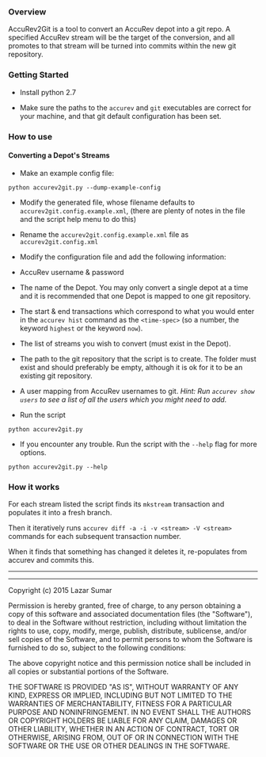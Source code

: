 ### Overview ###

AccuRev2Git is a tool to convert an AccuRev depot into a git repo. A specified AccuRev stream will be the target of the conversion, and all promotes to that stream will be turned into commits within the new git repository.

### Getting Started ###
- Install python 2.7

- Make sure the paths to the `accurev` and `git` executables are correct for your machine, and that git default configuration has been set.

### How to use ###

#### Converting a Depot's Streams ####
- Make an example config file:

 ```
 python accurev2git.py --dump-example-config
 ```

- Modify the generated file, whose filename defaults to `accurev2git.config.example.xml`, (there are plenty of notes in the file and the script help menu to do this)

- Rename the `accurev2git.config.example.xml` file as `accurev2git.config.xml`

- Modify the configuration file and add the following information:

 - AccuRev username & password
 
 - The name of the Depot. You may only convert a single depot at a time and it is recommended that one Depot is mapped to one git repository.

 - The start & end transactions which correspond to what you would enter in the `accurev hist` command as the `<time-spec>` (so a number, the keyword `highest` or the keyword `now`).

 - The list of streams you wish to convert (must exist in the Depot).

 - The path to the git repository that the script is to create. The folder must exist and should preferably be empty, although it is ok for it to be an existing git repository.

 - A user mapping from AccuRev usernames to git. _Hint: Run `accurev show users` to see a list of all the users which you might need to add._

- Run the script

 ```
 python accurev2git.py
 ```

- If you encounter any trouble. Run the script with the `--help` flag for more options.

 ```
 python accurev2git.py --help
 ```

### How it works ###

For each stream listed the script finds its `mkstream` transaction and populates it into a fresh branch.

Then it iteratively runs `accurev diff -a -i -v <stream> -V <stream>` commands for each subsequent transaction number.

When it finds that something has changed it deletes it, re-populates from accurev and commits this.


---
---

Copyright (c) 2015 Lazar Sumar

Permission is hereby granted, free of charge, to any person
obtaining a copy of this software and associated documentation
files (the "Software"), to deal in the Software without restriction,
including without limitation the rights to use, copy, modify, merge,
publish, distribute, sublicense, and/or sell copies of the Software,
and to permit persons to whom the Software is furnished to do so,
subject to the following conditions:

The above copyright notice and this permission notice shall be
included in all copies or substantial portions of the Software.

THE SOFTWARE IS PROVIDED "AS IS", WITHOUT WARRANTY OF ANY KIND,
EXPRESS OR IMPLIED, INCLUDING BUT NOT LIMITED TO THE WARRANTIES
OF MERCHANTABILITY, FITNESS FOR A PARTICULAR PURPOSE AND NONINFRINGEMENT.
IN NO EVENT SHALL THE AUTHORS OR COPYRIGHT HOLDERS BE LIABLE FOR ANY
CLAIM, DAMAGES OR OTHER LIABILITY, WHETHER IN AN ACTION OF CONTRACT,
TORT OR OTHERWISE, ARISING FROM, OUT OF OR IN CONNECTION WITH THE
SOFTWARE OR THE USE OR OTHER DEALINGS IN THE SOFTWARE.
